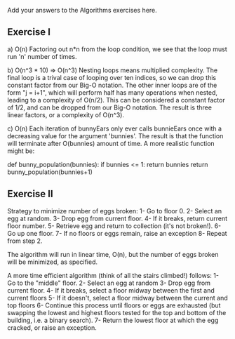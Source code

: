 Add your answers to the Algorithms exercises here.

## Exercise I

a) O(n)
Factoring out n*n from the loop condition, we see that the loop must run 'n'
number of times.

b) O(n^3 * 10) => O(n^3)
Nesting loops means multiplied complexity. The final loop is a trival case of
looping over ten indices, so we can drop this constant factor from our Big-O
notation. The other inner loops are of the form "j = i+1", which will perform
half has many operations when nested, leading to a complexity of O(n/2). This
can be considered a constant factor of 1/2, and can be dropped from our Big-O
notation. The result is three linear factors, or a complexity of O(n^3).

c) O(n)
Each iteration of bunnyEars only ever calls bunnieEars once with a decreasing
value for the argument 'bunnies'. The result is that the function will
terminate after O(bunnies) amount of time. A more realistic function might be:

def bunny_population(bunnies):
    if bunnies <= 1:
        return bunnies
    return bunny_population(bunnies+1)


## Exercise II

Strategy to minimize number of eggs broken:
    1- Go to floor 0.
    2- Select an egg at random.
    3- Drop egg from current floor.
    4- If it breaks, return current floor number.
    5- Retrieve egg and return to collection (it's not broken!).
    6- Go up one floor.
    7- If no floors or eggs remain, raise an exception
    8- Repeat from step 2.

The algorithm will run in linear time, O(n), but the number of eggs broken will
be minimized, as specified.

A more time efficient algorithm (think of all the stairs climbed!) follows:
    1- Go to the "middle" floor.
    2- Select an egg at random
    3- Drop egg from current floor.
    4- If it breaks, select a floor midway between the first and current floors
    5- If it doesn't, select a floor midway between the current and top floors
    6- Continue this process until floors or eggs are exhausted (but swapping
        the lowest and highest floors tested for the top and bottom of the
        building, i.e. a binary search).
    7- Return the lowest floor at which the egg cracked, or raise an exception.